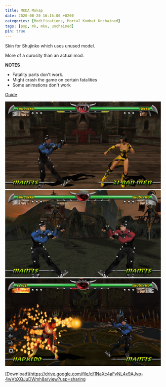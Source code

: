 ```yaml
---
title: MKDA Mokap
date: 2020-08-20 16:16:00 +0200
categories: [Modifications, Mortal Kombat Unchained]
tags: [psp, mk, mku, unchained]   
pin: true
---
```


Skin for Shujinko which uses unused model.

More of a curosity than an actual mod.

**NOTES**
- Fatality parts don't work.
- Might crash the game on certain fatalities
- Some animations don't work

[Guide](https://ermaccer.github.io/posts/how-to-install-mortal-kombat-unchained-mods/)

![Preview](https://raw.githubusercontent.com/ermaccer/ermaccer.github.io/gh-pages/assets/mods/mku/mkdamokap/1.jpg)
![Preview](https://raw.githubusercontent.com/ermaccer/ermaccer.github.io/gh-pages/assets/mods/mku/mkdamokap/2.jpg)
![Preview](https://raw.githubusercontent.com/ermaccer/ermaccer.github.io/gh-pages/assets/mods/mku/mkdamokap/3.jpg)



[Download](https://drive.google.com/file/d/1NaXc4aFvNL4x9AJvp-4wVbXQJuDWmh8a/view?usp=sharing

